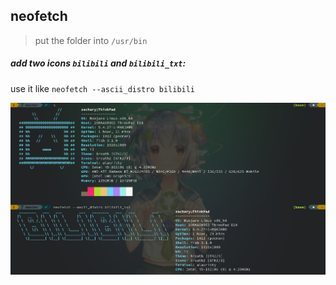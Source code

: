 ## neofetch

>put the folder into `/usr/bin`

##### add two icons `bilibili` and `bilibili_txt`:
use it like `neofetch --ascii_distro bilibili`

![demo bilibili](./case.png) 
